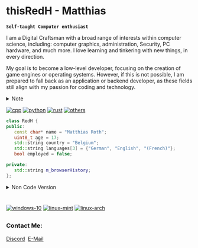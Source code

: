 # thisRedH - Matthias

**`Self-taught Computer enthusiast`**

I am a Digital Craftsman with a broad range of interests within computer science, including: computer graphics, administration, Security, PC hardware, and much more. I love learning and tinkering with new things, in every direction.

My goal is to become a low-level developer, focusing on the creation of game engines or operating systems. However, if this is not possible, I am prepared to fall back as an application or backend developer, as these fields still align with my passion for coding and technology.

<details><summary>Note</summary>
&emsp;I have a special talent in the art of Yak Shaving.<br>
&emsp;So if you ever find me tangled up in some seemingly unrelated tasks, rest assured,<br>
&emsp;I'm probably just on an adventurous quest to optimize my coding universe!
</details>

[![cpp](https://img.shields.io/badge/Language-C%2FC%2B%2B-success?logo=cplusplus&logoColor=white&style=flat)](https://cplusplus.com)
[![python](https://img.shields.io/badge/Language-Python-success?logo=Python&logoColor=white&style=flat)](https://www.python.org)
[![rust](https://img.shields.io/badge/Language-Rust-orange?logo=rust&logoColor=white&style=flat)](https://www.rust-lang.org)
[![others](https://img.shields.io/badge/Language-Others-red?style=flat)](skillset.md#programming-languages) </br>
```cpp
class RedH {
public:
   const char* name = "Matthias Roth";
   uint8_t age = 17;
   std::string country = "Belgium";
   std::string languages[3] = {"German", "English", "(French)"};
   bool employed = false;

private:
   std::string m_browserHistory;
};
```
<details><summary>Non Code Version</summary>
	&emsp;&emsp;Name: Matthias Roth<br>
	&emsp;&emsp;Age: 17<br>
	&emsp;&emsp;Country: Belgium<br>
	&emsp;&emsp;Languages: German, English, (French)<br>
	&emsp;&emsp;Employed: No
</details>

#
[![windows-10](https://img.shields.io/badge/OS-Windows%2010-success?logo=windows&logoColor=white&style=flat)](https://www.wikipedia.org/wiki/Microsoft_Windows_10)
[![linux-mint](https://img.shields.io/badge/OS-Mint%2FUbuntu-success?logo=linuxmint&logoColor=white&style=flat)](https://ubuntu.com)
[![linux-arch](https://img.shields.io/badge/OS-Arch-success?logo=archlinux&logoColor=white&style=flat)](https://manjaro.org)
##
<h3>Contact Me:</h3>
<a href="https://discordapp.com/users/1048765572109832252">Discord</a>&nbsp;
<a href="mailto:redh.the.dev@gmail.com">E-Mail</a>

<!-- ![thisRedH's top langs](https://github-readme-stats.vercel.app/api/top-langs/?username=thisRedH&theme=dracula&hide_border=false&include_all_commits=true&count_private=true&layout=compact) -->

